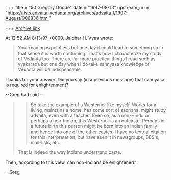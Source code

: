 +++
title = "50 Gregory Goode"
date = "1997-08-13"
upstream_url = "https://lists.advaita-vedanta.org/archives/advaita-l/1997-August/006836.html"

+++
[Archive link](https://lists.advaita-vedanta.org/archives/advaita-l/1997-August/006836.html)

At 12:52 AM 8/13/97 +0000, Jaldhar H. Vyas wrote:
>Your reading is pointless but one day it could lead to something so in
>that sense it is worth continuing.  That's how I characterize my study of
>Vedanta too.  There are far more practical things I read such as vyakarana
>but one day when I do take sannyasa knowledge of Vedanta will be
>indispensable.

Thanks for your answer.  Did you say (in a previous message) that sannyasa
is required for
enlightenment?

--Greg had said--

>> So take the example of a Westerner
>> like myself.  Works for a living, maintains a home, has some sort of
>> sadhana, might study advaita, even with a teacher.  Even so, as a non-Hindu
>> or perhaps a non-Indian, this Westerner is an outcaste.  Perhaps in a
>> future birth this person might be born into an Indian family and hence into
>> one of the other castes.  I have no textual citation for this
interpretation,
>> but have seen it in newsgroups, BBS's, mail-lists, etc.
>>
>
>That is indeed the way Indians understand caste.

Then, according to this view, can non-Indians be enlightened?

--Greg

